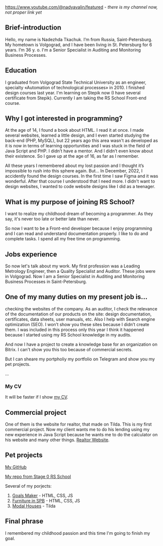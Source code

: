 https://www.youtube.com/@nadyavalin/featured - *there is my channel now, not proper link yet*

## Brief-introduction
Hello, my name is Nadezhda Tkachuk. I’m from Russia, Saint-Petersburg. My hometown is Volgograd, and I have been living in St. Petersburg for 6 years. I’m 36 y. o. I'm a Senior Specialist in Auditing and Monitoring Business Processes.

## Education
I graduated from Volgograd State Technical University as an engineer, specialty «Automation of technological processes» in 2010. I finished design courses last year. I'm learning on Stepik now (I have several certificate from Stepik). Currently I am taking the RS School Front-end course.

## Why I got interested in programming?
At the age of 14, I found a book about HTML. I read it at once. I made several websites, learned a little design, and I even started studying the back-end (PHP, MySQL), but 22 years ago this area wasn't as developed as it is now in terms of learning opportunities and I was stuck in the field of Java Script and PHP. I didn’t have a mentor. And I didn’t even know about their existence. So I gave up at the age of 16, as far as I remember.

All these years I remembered about my lost passion and I thought it’s impossible to rush into this sphere again. But…
In December, 2022, I accidently found the design courses. In the first time I saw Figma and it was wonderful. After that course I understood that I need more. I didn't want to design websites, I wanted to code website designs like I did as a teenager.

## What is my purpose of joining RS School?
I want to realize my childhood dream of becoming a programmer. As they say, it's never too late or better late than never.

So now I want to be a Front-end developer because I enjoy programming and I can read and understand documentation properly. I like to do and complete tasks. I spend all my free time on programming.

## Jobs experience
So now let's talk about my work. My first profession was a Leading Metrology Engineer, then a Quality Specialist and Auditor. These jobs were in Volgograd. Now I am a Senior Specialist in Auditing and Monitoring Business Processes in Saint-Petersburg.

## One of my many duties on my present job is...
checking the websites of the company. As an auditor, I check the relevance of the documentation of our products on the site: design documentation, certificates, data sheets, user manuals, etc. Also I help with Search engine optimization (SEO). I won’t show you these sites because I didn’t create them. I was included in this process only this year I think it happened because I started using my RS School knowledge in my audits.

And now I have a project to create a knowledge base for an organization on Bitrix. I can't show you this too because of commercial secrets.

But I can sheare my portpholiy my portfolio on Telegram and show you my pet projects.

...

### My CV
It will be faster if I show [my CV](https://nadyavalin.github.io/rsschool-cv/#up).

## Commercial project
One of them is the website for realtor, that made on Tilda. This is my first commercial project. Now my client wants me to do his lending using my new experience in Java Script because he wants me to do the calculator on his website and many other things.
[Realtor Website](https://insp-studio.ru/realtor).

## Pet projects
[My GitHub](https://github.com/nadyavalin)

[My repo from Stage 0 RS School](https://github.com/nadyavalin/rs-preschool-tasks)

Several of my porjects:

1. [Goals Maker](https://nadyavalin.github.io/goalsMaker/) - HTML, CSS, JS
2. [Furniture in SPB](https://nadyavalin.github.io/furniture-in-spb/) - HTML, CSS, JS
3. [Modal Houses](https://insp-studio.ru/module-houses) - Tilda

## Final phrase
I remembered my childhood passion and this time I'm going to finish my goal.

